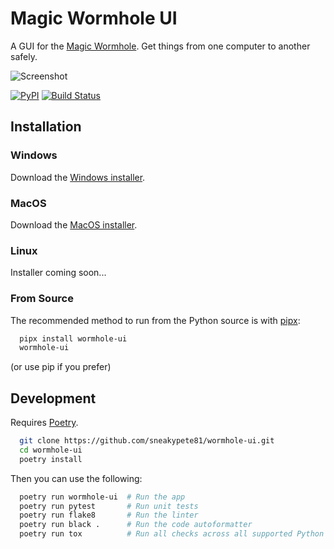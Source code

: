 # Magic Wormhole UI

A GUI for the [Magic Wormhole](https://github.com/warner/magic-wormhole/). Get things from one computer to another safely.

![Screenshot](docs/media/screenshot.png)

[![PyPI](https://img.shields.io/pypi/v/wormhole-ui.svg)](https://pypi.python.org/pypi/wormhole-ui)
[![Build Status](https://travis-ci.com/sneakypete81/wormhole-ui.svg?branch=master)](https://travis-ci.com/sneakypete81/wormhole-ui)

## Installation

### Windows
Download the [Windows installer](https://github.com/sneakypete81/wormhole-ui/releases/latest/download/Magic.Wormhole.Installer.exe).

### MacOS
Download the [MacOS installer](https://github.com/sneakypete81/wormhole-ui/releases/latest/download/Magic.Wormhole.Installer.dmg).

### Linux
Installer coming soon...

### From Source
The recommended method to run from the Python source is with [pipx](https://pipxproject.github.io/pipx/):
```sh
  pipx install wormhole-ui
  wormhole-ui
```
(or use pip if you prefer)

## Development

Requires [Poetry](https://poetry.eustace.io/).

```sh
  git clone https://github.com/sneakypete81/wormhole-ui.git
  cd wormhole-ui
  poetry install
```

Then you can use the following:

```sh
  poetry run wormhole-ui  # Run the app
  poetry run pytest       # Run unit tests
  poetry run flake8       # Run the linter
  poetry run black .      # Run the code autoformatter
  poetry run tox          # Run all checks across all supported Python versions
```
